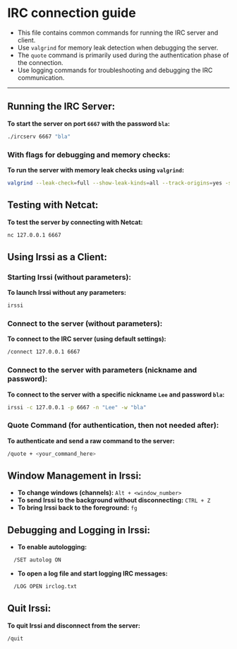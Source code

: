 # IRC connection guide

- This file contains common commands for running the IRC server and client.
- Use `valgrind` for memory leak detection when debugging the server.
- The `quote` command is primarily used during the authentication phase of the connection.
- Use logging commands for troubleshooting and debugging the IRC communication.

---

## Running the IRC Server:
**To start the server on port `6667` with the password `bla`:**
```bash
./ircserv 6667 "bla"
```

### With flags for debugging and memory checks:
**To run the server with memory leak checks using `valgrind`:**
```bash
valgrind --leak-check=full --show-leak-kinds=all --track-origins=yes -s --track-fds=yes ./ircserv 6667 "bla"
```

## Testing with Netcat:
**To test the server by connecting with Netcat:**
```bash
nc 127.0.0.1 6667
```

## Using Irssi as a Client:

### Starting Irssi (without parameters):
**To launch Irssi without any parameters:**
```bash
irssi
```

### Connect to the server (without parameters):
**To connect to the IRC server (using default settings):**
```bash
/connect 127.0.0.1 6667
```

### Connect to the server with parameters (nickname and password):
**To connect to the server with a specific nickname `Lee` and password `bla`:**
```bash
irssi -c 127.0.0.1 -p 6667 -n "Lee" -w "bla"
```

### Quote Command (for authentication, then not needed after):
**To authenticate and send a raw command to the server:**
```bash
/quote + <your_command_here>
```

## Window Management in Irssi:

- **To change windows (channels):** `Alt + <window_number>`
- **To send Irssi to the background without disconnecting:** `CTRL + Z`
- **To bring Irssi back to the foreground:** `fg`

## Debugging and Logging in Irssi:

- **To enable autologging:**
```bash
  /SET autolog ON
  ```
- **To open a log file and start logging IRC messages:**
```bash
  /LOG OPEN irclog.txt
  ```

## Quit Irssi:
**To quit Irssi and disconnect from the server:**
```bash
/quit
```
